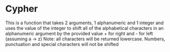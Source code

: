 # Cypher
This is a function that takes 2 arguments, 1 alphanumeric and 1 integer and uses the value of the integer to shift all of the alphabetical characters in an alphanumeric argument by the provided value + for right and - for left (assuming a -> z)
Note: all characters will be returned lowercase. Numbers, punctuation and special characters will not be shifted
